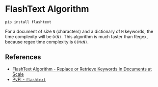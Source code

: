 # FlashText Algorithm

```bash
pip install flashtext
```

For a document of size `N` (characters) and a dictionary of `M` keywords,
the time complexity will be `O(N)`.
This algorithm is much faster than Regex, because regex time complexity is `O(MxN)`.

## References

- [FlashText Algorithm - Replace or Retrieve Keywords In Documents at Scale](https://arxiv.org/abs/1711.00046)
- [PyPI - `flashtext`](https://pypi.org/project/flashtext/)
